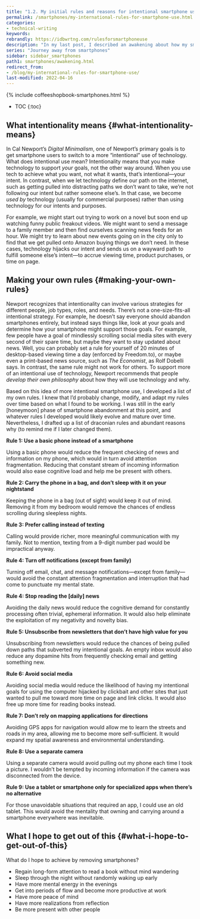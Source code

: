 ```yaml
---
title: "1.2. My initial rules and reasons for intentional smartphone use"
permalink: /smartphones/my-international-rules-for-smartphone-use.html
categories:
- technical-writing
keywords:
rebrandly: https://idbwrtng.com/rulesforsmartphoneuse
description: "In my last post, I described an awakening about how my smartphone had fragmented my attention span, and I described my goal to recapture my long-form concentration. This section explores more specifics about “intentional” smartphone use."
series: "Journey away from smartphones"
sidebar: sidebar_smartphones
path1: smartphones/awakening.html
redirect_from:
- /blog/my-international-rules-for-smartphone-use/
last-modified: 2022-04-16
---
```


{% include coffeeshopbook-smartphones.html %}

* TOC
{:toc}

## What intentionality means {#what-intentionality-means}

In Cal Newport’s _Digital Minimalism_, one of Newport’s primary goals is to get smartphone users to switch to a more “intentional” use of technology. What does intentional use mean? Intentionality means that you make technology to support _your_ goals, not the other way around. When you use tech to achieve what you want, not what it wants, that’s intentional—your intent. In contrast, when we let technology define our path on the internet, such as getting pulled into distracting paths we don’t want to take, we’re not following our intent but rather someone else’s. In that case, we become _used by_ technology (usually for commercial purposes) rather than using technology for our intents and purposes.

For example, we might start out trying to work on a novel but soon end up watching funny public freakout videos. We might want to send a message to a family member and then find ourselves scanning news feeds for an hour. We might try to learn about new events going on in the city only to find that we get pulled onto Amazon buying things we don’t need. In these cases, technology hijacks our intent and sends us on a wayward path to fulfill someone else’s intent—to accrue viewing time, product purchases, or time on page.


## Making your own rules {#making-your-own-rules}

Newport recognizes that intentionality can involve various strategies for different people, job types, roles, and needs. There’s not a one-size-fits-all intentional strategy. For example, he doesn’t say everyone should abandon smartphones entirely, but instead says things like, look at your goals and determine how your smartphone might support those goals. For example, few people have a goal of mindlessly scrolling social media sites with every second of their spare time, but maybe they want to stay updated about news. Well, you can probably set a rule for yourself of 20 minutes of desktop-based viewing time a day (enforced by Freedom.to), or maybe even a print-based news source, such as _The Economist_, as Rolf Dobelli says. In contrast, the same rule might not work for others. To support more of an intentional use of technology, Newport recommends that people _develop their own philosophy_ about how they will use technology and why. 

Based on this idea of more intentional smartphone use, I developed a list of my own rules. I knew that I’d probably change, modify, and adapt my rules over time based on what I found to be working. I was still in the early [honeymoon] phase of smartphone abandonment at this point, and whatever rules I developed would likely evolve and mature over time. Nevertheless, I drafted up a list of draconian rules and abundant reasons why (to remind me if I later changed them). 

**Rule 1: Use a basic phone instead of a smartphone**

Using a basic phone would reduce the frequent checking of news and information on my phone, which would in turn avoid attention fragmentation. Reducing that constant stream of incoming information would also ease cognitive load and help me be present with others.

**Rule 2: Carry the phone in a bag, and don’t sleep with it on your nightstand**

Keeping the phone in a bag (out of sight) would keep it out of mind. Removing it from my bedroom would remove the chances of endless scrolling during sleepless nights.

**Rule 3: Prefer calling instead of texting**

Calling would provide richer, more meaningful communication with my family. Not to mention, texting from a 9-digit number pad would be impractical anyway.

**Rule 4: Turn off notifications (except from family)**

Turning off email, chat, and message notifications—except from family—would avoid the constant attention fragmentation and interruption that had come to punctuate my mental state.

**Rule 4: Stop reading the [daily] news**

Avoiding the daily news would reduce the cognitive demand for constantly processing often trivial, ephemeral information. It would also help eliminate the exploitation of my negativity and novelty bias.

**Rule 5: Unsubscribe from newsletters that don’t have high value for you**

Unsubscribing from newsletters would reduce the chances of being pulled down paths that subverted my intentional goals. An empty inbox would also reduce any dopamine hits from frequently checking email and getting something new.

**Rule 6: Avoid social media**

Avoiding social media would reduce the likelihood of having my intentional goals for using the computer hijacked by clickbait and other sites that just wanted to pull me toward more time on page and link clicks. It would also free up more time for reading books instead.

**Rule 7: Don’t rely on mapping applications for directions**

Avoiding GPS apps for navigation would allow me to learn the streets and roads in my area, allowing me to become more self-sufficient. It would expand my spatial awareness and environmental understanding.

**Rule 8: Use a separate camera**

Using a separate camera would avoid pulling out my phone each time I took a picture. I wouldn’t be tempted by incoming information if the camera was disconnected from the device.

**Rule 9: Use a tablet or smartphone only for specialized apps when there’s no alternative**

For those unavoidable situations that required an app, I could use an old tablet. This would avoid the mentality that owning and carrying around a smartphone everywhere was inevitable.

## What I hope to get out of this {#what-i-hope-to-get-out-of-this}

What do I hope to achieve by removing smartphones?

* Regain long-form attention to read a book without mind wandering
* Sleep through the night without randomly waking up early
* Have more mental energy in the evenings
* Get into periods of flow and become more productive at work
* Have more peace of mind
* Have more realizations from reflection
* Be more present with other people